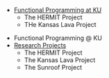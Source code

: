* [Functional Programming at KU](/index.html)
  * The HERMIT Project
  * THe Kansas Lava Project


<ul>
    <li><a>Functional Programming @ KU</a></li>
    <li><a href="{{ site.baseurl }}/research">Research Projects</a>
        <ul>
            <li><a>The HERMIT Project</a></li>
            <li><a>The Kansas Lava Project</a></li>
            <li><a>The Sunroof Project</a></li>
        </ul>
    </li>
</ul>
